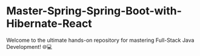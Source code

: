 # Master-Spring-Spring-Boot-with-Hibernate-React
Welcome to the ultimate hands-on repository for mastering Full-Stack Java Development! 🌐💻
